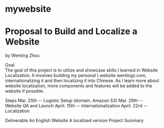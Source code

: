 # mywebsite

# Proposal to Build and Localize a Website
by Wenting Zhou

Goal \
The goal of this project is to utilize and showcase skills I learned in Website Localization. It involves building my personal \ website wentingz.com, internationalizing it and then localizing it into Chinese. As I learn more about website localization, more components and features will be added to the website if possible. 

Steps
Mar. 25th -- Logistic Setup (domain, Amazon S3)
Mar. 29th -- Website QA and Launch 
April. 15th -- Internationalization
April. 22rd -- Localization

Deliverable
An English Website
A localized version
Project Summary 

